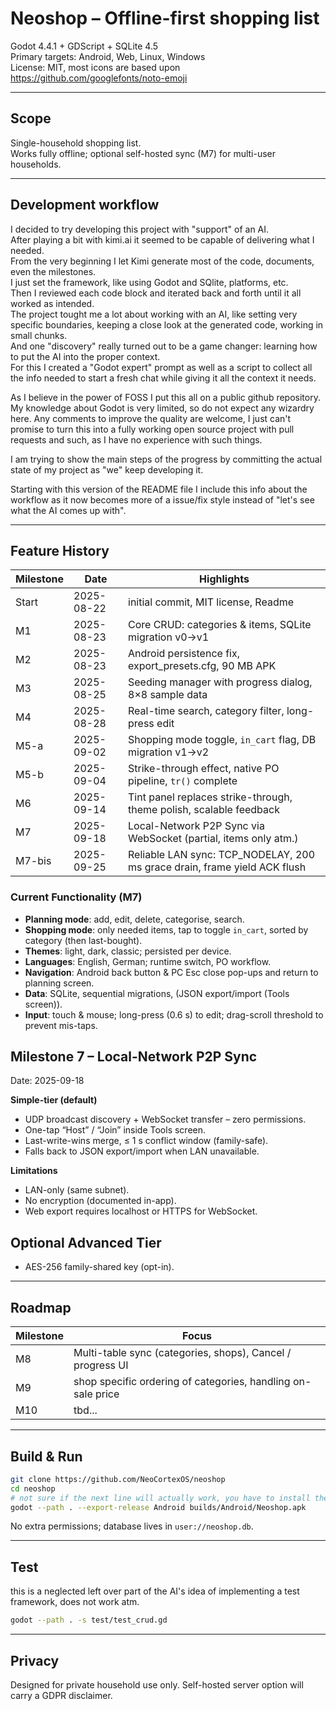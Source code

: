 # Neoshop – Offline-first shopping list

Godot 4.4.1 + GDScript + SQLite 4.5  
Primary targets: Android, Web, Linux, Windows  
License: MIT, most icons are based upon https://github.com/googlefonts/noto-emoji  

---

## Scope
Single-household shopping list.  
Works fully offline; optional self-hosted sync (M7) for multi-user households.  

---

## Development workflow
I decided to try developing this project with "support" of an AI.  
After playing a bit with kimi.ai it seemed to be capable of delivering what I needed.  
From the very beginning I let Kimi generate most of the code, documents, even the milestones.  
I just set the framework, like using Godot and SQlite, platforms, etc.  
Then I reviewed each code block and iterated back and forth until it all worked as intended.  
The project tought me a lot about  working with an AI, like setting very specific boundaries,
keeping a close look at the generated code, working in small chunks.  
And one "discovery" really turned out to be a game changer: learning how to put the AI into the proper context.  
For this I created a "Godot expert" prompt as well as a script to collect all the info needed to start a fresh chat while giving it all the context it needs.  

As I believe in the power of FOSS I put this all on a public github repository.  
My knowledge about Godot is very limited, so do not expect any wizardry here. Any comments to improve the quality are welcome, I just can't promise to turn this into a fully working open source project with pull requests and such, as I have no experience with such things.  

I am trying to show the main steps of the progress by committing the actual state of my project as "we" keep developing it.  

Starting with this version of the README file I include this info about the workflow as it now becomes more of a issue/fix style instead of "let's see what the AI comes up with".  

---

## Feature History

| Milestone | Date | Highlights |
|-----------|------|------------|
| Start | 2025-08-22 | initial commit, MIT license, Readme |
| M1 | 2025-08-23 | Core CRUD: categories & items, SQLite migration v0→v1 |
| M2 | 2025-08-23 | Android persistence fix, export_presets.cfg, 90 MB APK |
| M3 | 2025-08-25 | Seeding manager with progress dialog, 8×8 sample data |
| M4 | 2025-08-28 | Real-time search, category filter, long-press edit |
| M5-a | 2025-09-02 | Shopping mode toggle, `in_cart` flag, DB migration v1→v2 |
| M5-b | 2025-09-04 | Strike-through effect, native PO pipeline, `tr()` complete |
| M6 | 2025-09-14 | Tint panel replaces strike-through, theme polish, scalable feedback |
| M7 | 2025-09-18 | Local-Network P2P Sync via WebSocket (partial, items only atm.)
| M7-bis | 2025-09-25 | Reliable LAN sync: TCP_NODELAY, 200 ms grace drain, frame yield ACK flush |

### Current Functionality (M7)
- **Planning mode**: add, edit, delete, categorise, search.
- **Shopping mode**: only needed items, tap to toggle `in_cart`, sorted by category (then last-bought).
- **Themes**: light, dark, classic; persisted per device.
- **Languages**: English, German; runtime switch, PO workflow.
- **Navigation**: Android back button & PC Esc close pop-ups and return to planning screen.
- **Data**: SQLite, sequential migrations, (JSON export/import (Tools screen)).
- **Input**: touch & mouse; long-press (0.6 s) to edit; drag-scroll threshold to prevent mis-taps.

## Milestone 7 – Local-Network P2P Sync
Date: 2025-09-18  

**Simple-tier (default)**  
- UDP broadcast discovery + WebSocket transfer – zero permissions.  
- One-tap “Host” / “Join” inside Tools screen.  
- Last-write-wins merge, ≤ 1 s conflict window (family-safe).  
- Falls back to JSON export/import when LAN unavailable.  

**Limitations**  
- LAN-only (same subnet).  
- No encryption (documented in-app).  
- Web export requires localhost or HTTPS for WebSocket.

##  Optional Advanced Tier
- AES-256 family-shared key (opt-in).  


---

## Roadmap

| Milestone | Focus |
|-----------|-------|
| M8 | Multi-table sync (categories, shops), Cancel / progress UI |
| M9 | shop specific ordering of categories, handling on-sale price|
| M10 | tbd... |


---

## Build & Run

```bash
git clone https://github.com/NeoCortexOS/neoshop
cd neoshop
# not sure if the next line will actually work, you have to install the android framework first and maybe do the initial export manually
godot --path . --export-release Android builds/Android/Neoshop.apk
```

No extra permissions; database lives in `user://neoshop.db`.

---

## Test
this is a neglected left over part of the AI's idea of implementing a test framework, does not work atm.

```bash
godot --path . -s test/test_crud.gd
```


---

## Privacy
Designed for private household use only. Self-hosted server option will carry a GDPR disclaimer.
